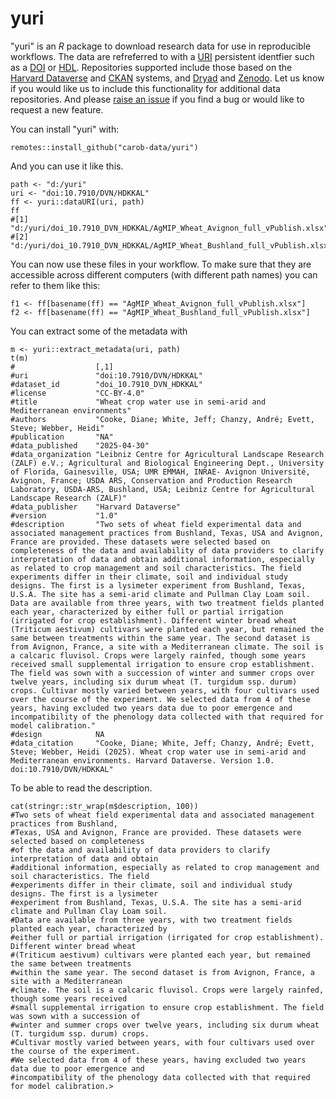 # yuri

"yuri" is an *R* package to download research data for use in reproducible workflows. The data are refreferred to with a [URI](https://en.wikipedia.org/wiki/Uniform_Resource_Identifier) persistent identfier such as a [DOI](https://en.wikipedia.org/wiki/Digital_object_identifier) or [HDL](https://en.wikipedia.org/wiki/Handle_System). Repositories supported include those based on the [Harvard Dataverse](https://dataverse.org/) and [CKAN](https://ckan.org/) systems, and [Dryad](https://datadryad.org/) and [Zenodo](https://zenodo.org/). Let us know if you would like us to include this functionality for additional data repositories. And please [raise an issue](https://github.com/carob-data/yuri/issues) if you find a bug or would like to request a new feature.

You can install "yuri" with: 

```
remotes::install_github("carob-data/yuri")
```

And you can use it like this. 

```{r}
path <- "d:/yuri"
uri <- "doi:10.7910/DVN/HDKKAL"
ff <- yuri::dataURI(uri, path)
ff
#[1] "d:/yuri/doi_10.7910_DVN_HDKKAL/AgMIP_Wheat_Avignon_full_vPublish.xlsx" 
#[2] "d:/yuri/doi_10.7910_DVN_HDKKAL/AgMIP_Wheat_Bushland_full_vPublish.xlsx"
```

You can now use these files in your workflow. To make sure that they are accessible across different computers (with different path names) you can refer to them like this:
 

```
f1 <- ff[basename(ff) == "AgMIP_Wheat_Avignon_full_vPublish.xlsx"]
f2 <- ff[basename(ff) == "AgMIP_Wheat_Bushland_full_vPublish.xlsx"]
```

You can extract some of the metadata with 

```
m <- yuri::extract_metadata(uri, path)
t(m)
#                  [,1]
#uri               "doi:10.7910/DVN/HDKKAL"
#dataset_id        "doi_10.7910_DVN_HDKKAL"
#license           "CC-BY-4.0"
#title             "Wheat crop water use in semi-arid and Mediterranean environments"
#authors           "Cooke, Diane; White, Jeff; Chanzy, André; Evett, Steve; Webber, Heidi"
#publication       "NA"
#data_published    "2025-04-30"
#data_organization "Leibniz Centre for Agricultural Landscape Research (ZALF) e.V.; Agricultural and Biological Engineering Dept., University of Florida, Gainesville, USA; UMR EMMAH, INRAE- Avignon Université, Avignon, France; USDA ARS, Conservation and Production Research Laboratory, USDA-ARS, Bushland, USA; Leibniz Centre for Agricultural Landscape Research (ZALF)"
#data_publisher    "Harvard Dataverse"
#version           "1.0"
#description       "Two sets of wheat field experimental data and associated management practices from Bushland, Texas, USA and Avignon, France are provided. These datasets were selected based on completeness of the data and availability of data providers to clarify interpretation of data and obtain additional information, especially as related to crop management and soil characteristics. The field experiments differ in their climate, soil and individual study designs. The first is a lysimeter experiment from Bushland, Texas, U.S.A. The site has a semi-arid climate and Pullman Clay Loam soil. Data are available from three years, with two treatment fields planted each year, characterized by either full or partial irrigation (irrigated for crop establishment). Different winter bread wheat (Triticum aestivum) cultivars were planted each year, but remained the same between treatments within the same year. The second dataset is from Avignon, France, a site with a Mediterranean climate. The soil is a calcaric fluvisol. Crops were largely rainfed, though some years received small supplemental irrigation to ensure crop establishment. The field was sown with a succession of winter and summer crops over twelve years, including six durum wheat (T. turgidum ssp. durum) crops. Cultivar mostly varied between years, with four cultivars used over the course of the experiment. We selected data from 4 of these years, having excluded two years data due to poor emergence and incompatibility of the phenology data collected with that required for model calibration."
#design            NA                
#data_citation     "Cooke, Diane; White, Jeff; Chanzy, André; Evett, Steve; Webber, Heidi (2025). Wheat crop water use in semi-arid and Mediterranean environments. Harvard Dataverse. Version 1.0. doi:10.7910/DVN/HDKKAL"       
```

To be able to read the description.

```
cat(stringr::str_wrap(m$description, 100))
#Two sets of wheat field experimental data and associated management practices from Bushland,
#Texas, USA and Avignon, France are provided. These datasets were selected based on completeness
#of the data and availability of data providers to clarify interpretation of data and obtain
#additional information, especially as related to crop management and soil characteristics. The field
#experiments differ in their climate, soil and individual study designs. The first is a lysimeter
#experiment from Bushland, Texas, U.S.A. The site has a semi-arid climate and Pullman Clay Loam soil.
#Data are available from three years, with two treatment fields planted each year, characterized by
#either full or partial irrigation (irrigated for crop establishment). Different winter bread wheat
#(Triticum aestivum) cultivars were planted each year, but remained the same between treatments
#within the same year. The second dataset is from Avignon, France, a site with a Mediterranean
#climate. The soil is a calcaric fluvisol. Crops were largely rainfed, though some years received
#small supplemental irrigation to ensure crop establishment. The field was sown with a succession of
#winter and summer crops over twelve years, including six durum wheat (T. turgidum ssp. durum) crops.
#Cultivar mostly varied between years, with four cultivars used over the course of the experiment.
#We selected data from 4 of these years, having excluded two years data due to poor emergence and
#incompatibility of the phenology data collected with that required for model calibration.> 
```
 
